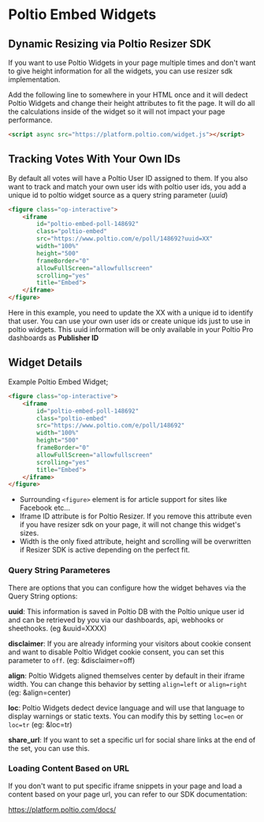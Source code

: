 # Poltio Embed Widgets 

## Dynamic Resizing via Poltio Resizer SDK 

If you want to use Poltio Widgets in your page multiple times and don't want to give height information for all the widgets, you can use resizer sdk implementation. 

Add the following line to somewhere in your HTML once and it will dedect Poltio Widgets and change their height attributes to fit the page. It will do all the calculations inside of the widget so it will not impact your page performance. 

```html
<script async src="https://platform.poltio.com/widget.js"></script>
```


## Tracking Votes With Your Own IDs

By default all votes will have a Poltio User ID assigned to them. If you also want to track and match your own user ids with poltio user ids, you add a unique id to poltio widget source as a query string parameter (*uuid*)

```html
<figure class="op-interactive">
    <iframe 
        id="poltio-embed-poll-148692" 
        class="poltio-embed" 
        src="https://www.poltio.com/e/poll/148692?uuid=XX" 
        width="100%" 
        height="500" 
        frameBorder="0" 
        allowFullScreen="allowfullscreen" 
        scrolling="yes" 
        title="Embed">
    </iframe>
</figure>
```

Here in this example, you need to update the XX with a unique id to identify that user. You can use your own user ids or create unique ids just to use in poltio widgets. 
This uuid information will be only available in your Poltio Pro dashboards as **Publisher ID**


## Widget Details

Example Poltio Embed Widget; 
```html
<figure class="op-interactive">
    <iframe 
        id="poltio-embed-poll-148692" 
        class="poltio-embed" 
        src="https://www.poltio.com/e/poll/148692" 
        width="100%" 
        height="500" 
        frameBorder="0" 
        allowFullScreen="allowfullscreen" 
        scrolling="yes" 
        title="Embed">
    </iframe>
</figure>
```

- Surrounding ```<figure>``` element is for article support for sites like Facebook etc...
- Iframe ID attribute is for Poltio Resizer. If you remove this attribute even if you have resizer sdk on your page, it will not change this widget's sizes. 
- Width is the only fixed attribute, height and scrolling will be overwritten if Resizer SDK is active depending on the perfect fit. 


### Query String Parameteres 

There are options that you can configure how the widget behaves via the Query String options: 

**uuid**: This information is saved in Poltio DB with the Poltio unique user id and can be retrieved by you via our dashboards, api, webhooks or sheethooks. (eg &uuid=XXXX)

**disclaimer**: If you are already informing your visitors about cookie consent and want to disable Poltio Widget cookie consent, you can set this parameter to `off`. (eg: &disclaimer=off)

**align**: Poltio Widgets aligned themselves center by default in their iframe width. You can change this behavior by setting `align=left` or `align=right` (eg: &align=center)

**loc**: Poltio Widgets dedect device language and will use that language to display warnings or static texts. You can modify this by setting `loc=en` or `loc=tr` (eg: &loc=tr)

**share_url**: If you want to set a specific url for social share links at the end of the set, you can use this. 


### Loading Content Based on URL 

If you don't want to put specific iframe snippets in your page and load a content based on your page url, you can refer to our SDK documentation: 

https://platform.poltio.com/docs/
